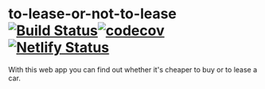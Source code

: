 # to-lease-or-not-to-lease [![Build Status](https://travis-ci.com/flextremedev/to-lease-or-not-to-lease.svg?branch=master)](https://travis-ci.com/flextremedev/to-lease-or-not-to-lease)[![codecov](https://codecov.io/gh/flextremedev/to-lease-or-not-to-lease/branch/master/graph/badge.svg)](https://codecov.io/gh/flextremedev/to-lease-or-not-to-lease)[![Netlify Status](https://api.netlify.com/api/v1/badges/b07c65cb-18bc-481c-bb1e-77771c28290f/deploy-status)](https://app.netlify.com/sites/financing-vs-leasing/deploys)
With this web app you can find out whether it's cheaper to buy or to lease a car.
